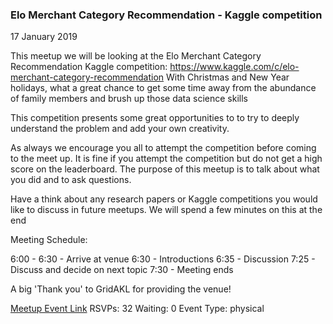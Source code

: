 ### Elo Merchant Category Recommendation - Kaggle competition
17 January 2019

This meetup we will be looking at the Elo Merchant Category Recommendation Kaggle competition: https://www.kaggle.com/c/elo-merchant-category-recommendation With Christmas and New Year holidays, what a great chance to get some time away from the abundance of family members and brush up those data science skills

This competition presents some great opportunities to to try to deeply understand the problem and add your own creativity.

As always we encourage you all to attempt the competition before coming to the meet up. It is fine if you attempt the competition but do not get a high score on the leaderboard. The purpose of this meetup is to talk about what you did and to ask questions.

Have a think about any research papers or Kaggle competitions you would like to discuss in future meetups. We will spend a few minutes on this at the end

Meeting Schedule:

6:00 - 6:30 - Arrive at venue
6:30 - Introductions
6:35 - Discussion
7:25 - Discuss and decide on next topic
7:30 - Meeting ends

A big 'Thank you' to GridAKL for providing the venue!

[Meetup Event Link](https://www.meetup.com/Data-Science-Discussion-Auckland/events/256963380)
RSVPs: 32
Waiting: 0
Event Type: physical
